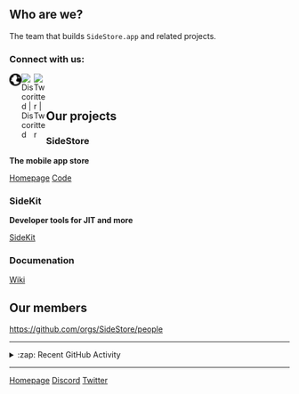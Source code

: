 <!-- 
Docs: How to use GitHub README and actions to auto-generate embedded content.
https://github.com/anuraghazra/github-readme-stats
https://www.youtube.com/watch?v=n6d4KHSKqGk
https://github.com/rahuldkjain/github-profile-readme-generator
 -->

## Who are we?

The team that builds `SideStore.app` and related projects.

### Connect with us:

<!--
[![Website](https://img.shields.io/website?label=sidestore.io&style=for-the-badge&url=https://sidestore.io)](https://sidestore.io)
[![Twitter Follow](https://img.shields.io/twitter/follow/sidestore_io?color=1DA1F2&logo=twitter&style=for-the-badge)](https://twitter.com/intent/follow?original_referer=https%3A%2F%2Fgithub.com%2Fsidestore&screen_name=sidestore)
[![GitHub Followers](https://img.shields.io/github/followers/sidestore?style=for-the-badge)]()
[![GitHub Sponsors](https://img.shields.io/github/sponsors/sidestore?style=for-the-badge
)]() 
-->

[<img align="left" alt="sidestore.io" width="22px" src="https://raw.githubusercontent.com/iconic/open-iconic/master/svg/globe.svg" />][website]
[<img align="left" alt="Discord | Discord" width="22px" src="https://cdn.jsdelivr.net/npm/simple-icons@v3/icons/discord.svg" />][discord]
[<img align="left" alt="Twitter | Twitter" width="22px" src="https://cdn.jsdelivr.net/npm/simple-icons@v3/icons/twitter.svg" />][twitter]

<br />
<br />

## Our projects

### SideStore

__The mobile app store__

[Homepage][website]
[Code][git.sidestore]

### SideKit

__Developer tools for JIT and more__

[SideKit][git.sidekit]

### Documenation

[Wiki][wiki]

## Our members

https://github.com/orgs/SideStore/people

---

<details>
  <summary>:zap: Recent GitHub Activity</summary>

<!--START_SECTION:activity-->
1. ❗️ Opened issue [#385](https://github.com/SideStore/SideStore/issues/385) in [SideStore/SideStore](https://github.com/SideStore/SideStore)
2. ❗️ Opened issue [#384](https://github.com/SideStore/SideStore/issues/384) in [SideStore/SideStore](https://github.com/SideStore/SideStore)
3. 🗣 Commented on [#344](https://github.com/SideStore/SideStore/issues/344) in [SideStore/SideStore](https://github.com/SideStore/SideStore)
4. 🗣 Commented on [#374](https://github.com/SideStore/SideStore/issues/374) in [SideStore/SideStore](https://github.com/SideStore/SideStore)
5. 🎉 Merged PR [#383](https://github.com/SideStore/SideStore/pull/383) in [SideStore/SideStore](https://github.com/SideStore/SideStore)
6. 🗣 Commented on [#383](https://github.com/SideStore/SideStore/issues/383) in [SideStore/SideStore](https://github.com/SideStore/SideStore)
7. 💪 Opened PR [#383](https://github.com/SideStore/SideStore/pull/383) in [SideStore/SideStore](https://github.com/SideStore/SideStore)
8. ❗️ Opened issue [#10](https://github.com/SideStore/sidestore_downloader/issues/10) in [SideStore/sidestore_downloader](https://github.com/SideStore/sidestore_downloader)
9. 🗣 Commented on [#382](https://github.com/SideStore/SideStore/issues/382) in [SideStore/SideStore](https://github.com/SideStore/SideStore)
10. 🗣 Commented on [#381](https://github.com/SideStore/SideStore/issues/381) in [SideStore/SideStore](https://github.com/SideStore/SideStore)
11. 🗣 Commented on [#381](https://github.com/SideStore/SideStore/issues/381) in [SideStore/SideStore](https://github.com/SideStore/SideStore)
12. 🗣 Commented on [#381](https://github.com/SideStore/SideStore/issues/381) in [SideStore/SideStore](https://github.com/SideStore/SideStore)
13. 🗣 Commented on [#381](https://github.com/SideStore/SideStore/issues/381) in [SideStore/SideStore](https://github.com/SideStore/SideStore)
14. 🗣 Commented on [#381](https://github.com/SideStore/SideStore/issues/381) in [SideStore/SideStore](https://github.com/SideStore/SideStore)
15. 🗣 Commented on [#381](https://github.com/SideStore/SideStore/issues/381) in [SideStore/SideStore](https://github.com/SideStore/SideStore)
16. ❗️ Opened issue [#382](https://github.com/SideStore/SideStore/issues/382) in [SideStore/SideStore](https://github.com/SideStore/SideStore)
17. ❗️ Opened issue [#381](https://github.com/SideStore/SideStore/issues/381) in [SideStore/SideStore](https://github.com/SideStore/SideStore)
18. 💪 Opened PR [#379](https://github.com/SideStore/SideStore/pull/379) in [SideStore/SideStore](https://github.com/SideStore/SideStore)
19. 💪 Opened PR [#378](https://github.com/SideStore/SideStore/pull/378) in [SideStore/SideStore](https://github.com/SideStore/SideStore)
20. 🗣 Commented on [#377](https://github.com/SideStore/SideStore/issues/377) in [SideStore/SideStore](https://github.com/SideStore/SideStore)
<!--END_SECTION:activity-->

</details>

---

[Homepage][patreon] [Discord][discord] [Twitter][twitter]

<!--
- [Patreon][patreon]
- [OpenCollective][opencollective]
- [YouTube][youtube]
-->

[website]: https://sidestore.io
[wiki]: https://wiki.sidestore.io
[twitter]: https://twitter.com/sidestore_io
[discord]: https://discord.gg/CacsuuzsBq
[youtube]: https://youtube.com/TODO
[patreon]: https://www.patreon.com/SideStore
[opencollective]: https://opencollective.com/TODO
[git.sidestore]: https://github.com/SideStore/SideStore/
[git.sidekit]: https://github.com/SideStore/SideKit

